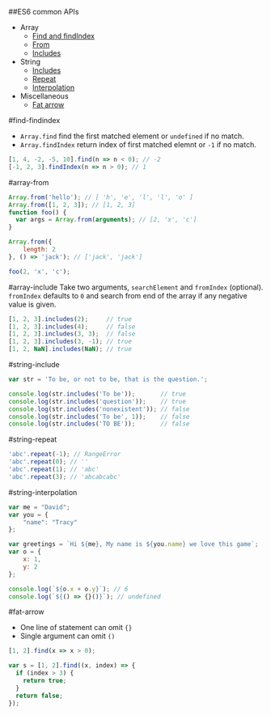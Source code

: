 ##ES6 common APIs

* Array
  * [Find and findIndex](#find-findindex)
  * [From](#array-from)
  * [Includes](#array-include)
* String
  * [Includes](#string-include)
  * [Repeat](#string-repeat)
  * [Interpolation](#string-interpolation)
* Miscellaneous
  * [Fat arrow](#fat-arrow)

#find-findindex
* `Array.find` find the first matched element or `undefined` if no match.
* `Array.findIndex` return index of first matched elemnt or `-1` if no match.

```javascript
[1, 4, -2, -5, 10].find(n => n < 0); // -2
[-1, 2, 3].findIndex(n => n > 0); // 1
```

#array-from
```javascript
Array.from('hello'); // [ 'h', 'e', 'l', 'l', 'o' ]
Array.from([1, 2, 3]); // [1, 2, 3]
function foo() {
  var args = Array.from(arguments); // [2, 'x', 'c']
}

Array.from({
	length: 2
}, () => 'jack'); // ['jack', 'jack']

foo(2, 'x', 'c');
```

#array-include
Take two arguments, `searchElement` and `fromIndex` (optional). `fromIndex` defaults to `0` and search from end of the array if
any negative value is given.
```javascript
[1, 2, 3].includes(2);     // true
[1, 2, 3].includes(4);     // false
[1, 2, 3].includes(3, 3);  // false
[1, 2, 3].includes(3, -1); // true
[1, 2, NaN].includes(NaN); // true
```

#string-include
```javascript
var str = 'To be, or not to be, that is the question.';

console.log(str.includes('To be'));       // true
console.log(str.includes('question'));    // true
console.log(str.includes('nonexistent')); // false
console.log(str.includes('To be', 1));    // false
console.log(str.includes('TO BE'));       // false
```

#string-repeat
```javascript
'abc'.repeat(-1); // RangeError
'abc'.repeat(0); // ''
'abc'.repeat(1); // 'abc'
'abc'.repeat(3); // 'abcabcabc'
```

#string-interpolation
```javascript
var me = "David";
var you = {
    "name": "Tracy"
};

var greetings = `Hi ${me}, My name is ${you.name} we love this game`;
var o = {
    x: 1,
    y: 2
};

console.log(`${o.x + o.y}`); // 6
console.log(`${() => {}()}`); // undefined
```

#fat-arrow
* One line of statement can omit `{}`
* Single argument can omit `()`
```javascript
[1, 2].find(x => x > 0);

var s = [1, 2].find((x, index) => {
  if (index > 3) {
    return true;
  }
  return false;
});
```

